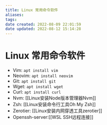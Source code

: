 ```yaml
---
title: Linux 常用命令软件
aliases:
tags:
date created: 2022-08-09 22:01:59
date updated: 2022-08-12 15:14:28
---
```


# Linux 常用命令软件

- Vim: `apt install vim`
- Neovim: `apt install neovim`
- Git: `apt install git`
- Wget: `apt install wget`
- Curl: `apt install curl`
- Nvm: [[Linux安装Node版本管理器Nvm]]
- Zsh: [[Linux安装命令行工具Oh My Zsh]]
- Zerotier: [[Linux安装内网穿透工具zerotier]]
- Openssh-server:[[WSL SSH远程连接]]

